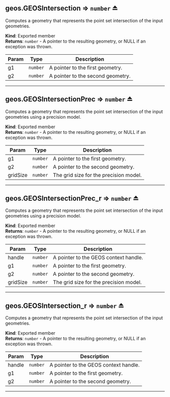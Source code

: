 <a name="exp_module_geos--geos.GEOSIntersection"></a>

## geos.GEOSIntersection ⇒ <code>number</code> ⏏
Computes a geometry that represents the point set intersection of the input geometries.

**Kind**: Exported member  
**Returns**: <code>number</code> - A pointer to the resulting geometry, or NULL if an exception was thrown.  

| Param | Type | Description |
| --- | --- | --- |
| g1 | <code>number</code> | A pointer to the first geometry. |
| g2 | <code>number</code> | A pointer to the second geometry. |


---
<a name="exp_module_geos--geos.GEOSIntersectionPrec"></a>

## geos.GEOSIntersectionPrec ⇒ <code>number</code> ⏏
Computes a geometry that represents the point set intersection of the input geometries using a precision model.

**Kind**: Exported member  
**Returns**: <code>number</code> - A pointer to the resulting geometry, or NULL if an exception was thrown.  

| Param | Type | Description |
| --- | --- | --- |
| g1 | <code>number</code> | A pointer to the first geometry. |
| g2 | <code>number</code> | A pointer to the second geometry. |
| gridSize | <code>number</code> | The grid size for the precision model. |


---
<a name="exp_module_geos--geos.GEOSIntersectionPrec_r"></a>

## geos.GEOSIntersectionPrec\_r ⇒ <code>number</code> ⏏
Computes a geometry that represents the point set intersection of the input geometries using a precision model.

**Kind**: Exported member  
**Returns**: <code>number</code> - A pointer to the resulting geometry, or NULL if an exception was thrown.  

| Param | Type | Description |
| --- | --- | --- |
| handle | <code>number</code> | A pointer to the GEOS context handle. |
| g1 | <code>number</code> | A pointer to the first geometry. |
| g2 | <code>number</code> | A pointer to the second geometry. |
| gridSize | <code>number</code> | The grid size for the precision model. |


---
<a name="exp_module_geos--geos.GEOSIntersection_r"></a>

## geos.GEOSIntersection\_r ⇒ <code>number</code> ⏏
Computes a geometry that represents the point set intersection of the input geometries.

**Kind**: Exported member  
**Returns**: <code>number</code> - A pointer to the resulting geometry, or NULL if an exception was thrown.  

| Param | Type | Description |
| --- | --- | --- |
| handle | <code>number</code> | A pointer to the GEOS context handle. |
| g1 | <code>number</code> | A pointer to the first geometry. |
| g2 | <code>number</code> | A pointer to the second geometry. |


---
